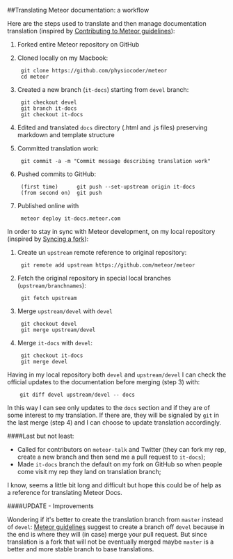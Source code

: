 ##Translating Meteor documentation: a workflow

Here are the steps used to translate and then manage documentation translation (inspired by [Contributing to Meteor guidelines](https://github.com/meteor/meteor/wiki/Contributing-to-Meteor)):

1. Forked entire Meteor repository on GitHub

2. Cloned locally on my Macbook:

        git clone https://github.com/physiocoder/meteor
        cd meteor

3. Created a new branch (`it-docs`) starting from `devel` branch:

        git checkout devel
        git branch it-docs
        git checkout it-docs

4. Edited and translated `docs` directory (.html and .js files) preserving markdown and template structure

5. Committed translation work:

        git commit -a -m "Commit message describing translation work"

6. Pushed commits to GitHub:

        (first time)      git push --set-upstream origin it-docs
        (from second on)  git push

7. Published online with

        meteor deploy it-docs.meteor.com

In order to stay in sync with Meteor development, on my local repository (inspired by [Syncing a fork](https://help.github.com/articles/syncing-a-fork)):

1. Create un `upstream` remote reference to original repository:

        git remote add upstream https://github.com/meteor/meteor

2. Fetch the original repository in special local branches (`upstream/branchnames`):

        git fetch upstream

3. Merge `upstream/devel` with `devel`

        git checkout devel
        git merge upstream/devel

4. Merge `it-docs` with `devel`:

        git checkout it-docs
        git merge devel

Having in my local repository both `devel` and `upstream/devel` I can check the official updates to the documentation before merging (step 3) with:

        git diff devel upstream/devel -- docs

In this way I can see only updates to the `docs` section and if they are of some interest to my translation.
If there are, they will be signaled by `git` in the last merge (step 4) and I can choose to update translation accordingly.

####Last but not least:

- Called for contributors on `meteor-talk` and Twitter (they can fork my rep, create a new branch and then send me a pull request to `it-docs`);  
- Made `it-docs` branch the default on my fork on GitHub so when people come visit my rep they land on translation branch;

I know, seems a little bit long and difficult but hope this could be of help as a reference for translating Meteor Docs.

####UPDATE - Improvements

Wondering if it's better to create the translation branch from `master` instead of `devel`: [Meteor guidelines](https://github.com/meteor/meteor/wiki/Contributing-to-Meteor) suggest to create a branch off `devel` because in the end is where they will (in case) merge your pull request. But since translation is a fork that will not be eventually merged maybe `master` is a better and more stable branch to base translations.
